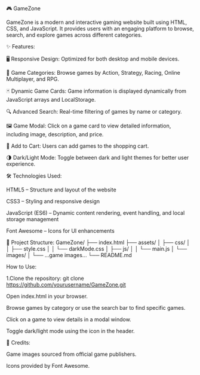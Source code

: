🎮 GameZone

GameZone is a modern and interactive gaming website built using HTML, CSS, and JavaScript. It provides users with an engaging platform to browse, search, and explore games across different categories.

✨ Features:

🖥️ Responsive Design: Optimized for both desktop and mobile devices.

🎯 Game Categories: Browse games by Action, Strategy, Racing, Online Multiplayer, and RPG.

🃏 Dynamic Game Cards: Game information is displayed dynamically from JavaScript arrays and LocalStorage.

🔍 Advanced Search: Real-time filtering of games by name or category.

🖼️ Game Modal: Click on a game card to view detailed information, including image, description, and price.

🛒 Add to Cart: Users can add games to the shopping cart.

🌗 Dark/Light Mode: Toggle between dark and light themes for better user experience.

🛠️ Technologies Used:

HTML5 – Structure and layout of the website

CSS3 – Styling and responsive design

JavaScript (ES6) – Dynamic content rendering, event handling, and local storage management

Font Awesome – Icons for UI enhancements

📂 Project Structure:
GameZone/
├── index.html
├── assets/
│   ├── css/
│   │   ├── style.css
│   │   └── darkMode.css
│   ├── js/
│   │   └── main.js
│   └── images/
│       └── ...game images...
└── README.md

How to Use:

1.Clone the repository:
git clone https://github.com/yourusername/GameZone.git

Open index.html in your browser.

Browse games by category or use the search bar to find specific games.

Click on a game to view details in a modal window.

Toggle dark/light mode using the icon in the header.

🎨 Credits:

Game images sourced from official game publishers.

Icons provided by Font Awesome.
